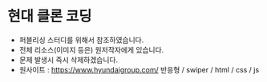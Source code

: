 # 현대 클론 코딩

- 퍼블리싱 스터디를 위해서 참조하였습니다.
- 전체 리소스(이미지 등은) 원저작자에게 있습니다.
- 문제 발생시 즉시 삭제하겠습니다.
- 원사이트 : https://www.hyundaigroup.com/
반응형 / swiper / html / css / js

